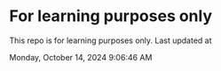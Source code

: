# For learning purposes only
This repo is for learning purposes only.
Last updated at

Monday, October 14, 2024 9:06:46 AM

